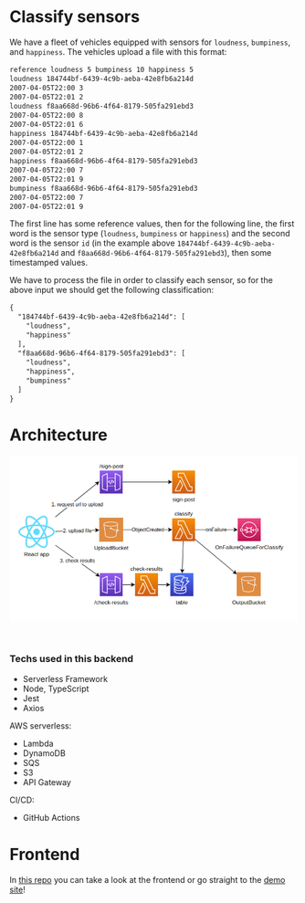 # Classify sensors

We have a fleet of vehicles equipped with sensors for `loudness`, `bumpiness`, and `happiness`. The vehicles upload a file with this format:

```text
reference loudness 5 bumpiness 10 happiness 5
loudness 184744bf-6439-4c9b-aeba-42e8fb6a214d
2007-04-05T22:00 3
2007-04-05T22:01 2
loudness f8aa668d-96b6-4f64-8179-505fa291ebd3
2007-04-05T22:00 8
2007-04-05T22:01 6
happiness 184744bf-6439-4c9b-aeba-42e8fb6a214d
2007-04-05T22:00 1
2007-04-05T22:01 2
happiness f8aa668d-96b6-4f64-8179-505fa291ebd3
2007-04-05T22:00 7
2007-04-05T22:01 9
bumpiness f8aa668d-96b6-4f64-8179-505fa291ebd3
2007-04-05T22:00 7
2007-04-05T22:01 9
```

The first line has some reference values, then for the following line, the first word is the sensor type (`loudness`, `bumpiness` or `happiness`) and the second word is the sensor `id` (in the example above `184744bf-6439-4c9b-aeba-42e8fb6a214d` and `f8aa668d-96b6-4f64-8179-505fa291ebd3`), then some timestamped values.

We have to process the file in order to classify each sensor, so for the above input we should get the following classification:

```json5
{
  "184744bf-6439-4c9b-aeba-42e8fb6a214d": [
    "loudness",
    "happiness"
  ],
  "f8aa668d-96b6-4f64-8179-505fa291ebd3": [
    "loudness",
    "happiness",
    "bumpiness"
  ]
}
```

# Architecture

<p align="center">
  <img src="doc/architecture.png" />
</p><br />

### Techs used in this backend
* Serverless Framework
* Node, TypeScript
* Jest
* Axios

AWS serverless:
* Lambda
* DynamoDB
* SQS
* S3
* API Gateway

CI/CD:
* GitHub Actions

# Frontend

In [this repo](https://github.com/s4nt14go/classify-sensors-front) you can take a look at the frontend or go straight to the [demo site](https://prod--classify-sensors.netlify.app)!
